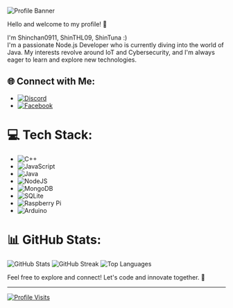 ![Profile Banner](https://camo.githubusercontent.com/221259a874e5d0af24f22ddf07489e8e1b487cc7b6559f7b25da8ed1bd686d99/68747470733a2f2f63617073756c652d72656e6465722e76657263656c2e6170702f6170693f747970653d776176696e6726636f6c6f723d6772616469656e74266865696768743d3238302673656374696f6e3d68656164657226746578743d48656c6c6f253230746865726525323025463025394625393125384226666f6e7453697a653d3930)

Hello and welcome to my profile! 👋

I'm Shinchan0911, ShinTHL09, ShinTuna :) <br>
I'm a passionate Node.js Developer who is currently diving into the world of Java. My interests revolve around IoT and Cybersecurity, and I'm always eager to learn and explore new technologies.

## 🌐 Connect with Me:
- [![Discord](https://img.shields.io/badge/Discord-%237289DA.svg?logo=discord&logoColor=white)](https://discord.com/users/924332464040706109)
- [![Facebook](https://img.shields.io/badge/Facebook-%231877F2.svg?logo=Facebook&logoColor=white)](https://www.facebook.com/thl.0911)

# 💻 Tech Stack:
- ![C++](https://img.shields.io/badge/c++-%2300599C.svg?style=for-the-badge&logo=c%2B%2B&logoColor=white)
- ![JavaScript](https://img.shields.io/badge/javascript-%23323330.svg?style=for-the-badge&logo=javascript&logoColor=%23F7DF1E)
- ![Java](https://img.shields.io/badge/java-%23ED8B00.svg?style=for-the-badge&logo=java&logoColor=white)
- ![NodeJS](https://img.shields.io/badge/node.js-6DA55F?style=for-the-badge&logo=node.js&logoColor=white)
- ![MongoDB](https://img.shields.io/badge/MongoDB-%234ea94b.svg?style=for-the-badge&logo=mongodb&logoColor=white)
- ![SQLite](https://img.shields.io/badge/sqlite-%2307405e.svg?style=for-the-badge&logo=sqlite&logoColor=white)
- ![Raspberry Pi](https://img.shields.io/badge/-RaspberryPi-C51A4A?style=for-the-badge&logo=Raspberry-Pi)
- ![Arduino](https://img.shields.io/badge/-Arduino-00979D?style=for-the-badge&logo=Arduino&logoColor=white)

# 📊 GitHub Stats:
![GitHub Stats](https://github-readme-stats.vercel.app/api?username=Shinchan0911&theme=dracula&hide_border=false&include_all_commits=false&count_private=false)
![GitHub Streak](https://github-readme-streak-stats.herokuapp.com/?user=Shinchan0911&theme=dracula&hide_border=false)
![Top Languages](https://github-readme-stats.vercel.app/api/top-langs/?username=Shinchan0911&theme=dracula&hide_border=false&include_all_commits=false&count_private=false&layout=compact)

Feel free to explore and connect! Let's code and innovate together. 🚀

---
[![Profile Visits](https://visitcount.itsvg.in/api?id=Shinchan0911&icon=0&color=0)](https://visitcount.itsvg.in)
